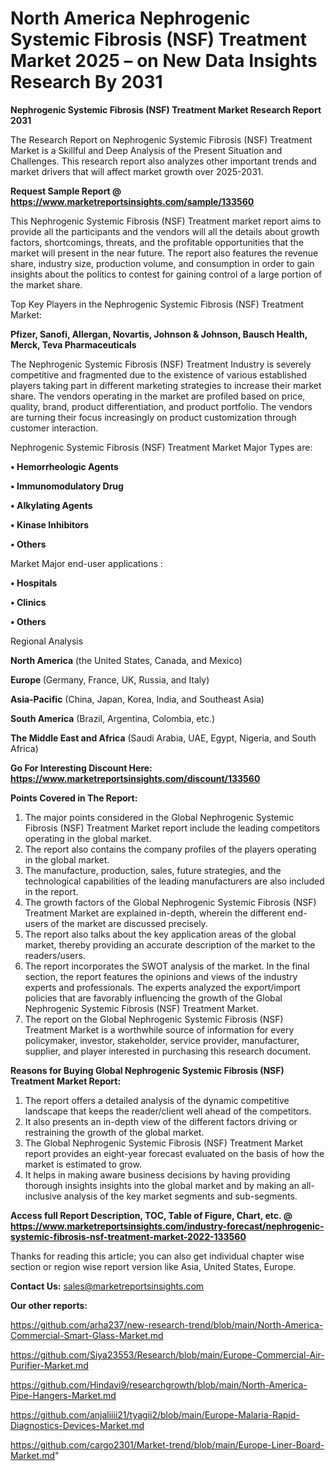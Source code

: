 # North America Nephrogenic Systemic Fibrosis (NSF) Treatment Market 2025 – on New Data Insights Research By 2031

<strong>Nephrogenic Systemic Fibrosis (NSF) Treatment Market Research Report 2031</strong>

The Research Report on Nephrogenic Systemic Fibrosis (NSF) Treatment Market is a Skillful and Deep Analysis of the Present Situation and Challenges. This research report also analyzes other important trends and market drivers that will affect market growth over 2025-2031.

<strong>Request Sample Report @ <a href=https://www.marketreportsinsights.com/sample/133560>https://www.marketreportsinsights.com/sample/133560</a></strong>

This Nephrogenic Systemic Fibrosis (NSF) Treatment market report aims to provide all the participants and the vendors will all the details about growth factors, shortcomings, threats, and the profitable opportunities that the market will present in the near future. The report also features the revenue share, industry size, production volume, and consumption in order to gain insights about the politics to contest for gaining control of a large portion of the market share.

Top Key Players in the Nephrogenic Systemic Fibrosis (NSF) Treatment Market:

<strong>Pfizer, Sanofi, Allergan, Novartis, Johnson & Johnson, Bausch Health, Merck, Teva Pharmaceuticals</strong>

The Nephrogenic Systemic Fibrosis (NSF) Treatment Industry is severely competitive and fragmented due to the existence of various established players taking part in different marketing strategies to increase their market share. The vendors operating in the market are profiled based on price, quality, brand, product differentiation, and product portfolio. The vendors are turning their focus increasingly on product customization through customer interaction.

Nephrogenic Systemic Fibrosis (NSF) Treatment Market Major Types are:

<strong>• Hemorrheologic Agents

• Immunomodulatory Drug

• Alkylating Agents

• Kinase Inhibitors

• Others</strong>

Market Major end-user applications :

<strong>• Hospitals

• Clinics

• Others</strong>

Regional Analysis

</u><strong><b>North America</b></strong> (the United States, Canada, and Mexico)

<strong><b>Europe </b></strong>(Germany, France, UK, Russia, and Italy)

<strong><b>Asia-Pacific</b></strong> (China, Japan, Korea, India, and Southeast Asia)

<strong><b>South America</b></strong> (Brazil, Argentina, Colombia, etc.)

<strong><b>The Middle East and Africa</b></strong> (Saudi Arabia, UAE, Egypt, Nigeria, and South Africa)

<strong>Go For Interesting Discount Here: <a href=https://www.marketreportsinsights.com/discount/133560>https://www.marketreportsinsights.com/discount/133560</a></strong>

<strong>Points Covered in The Report:</strong>
<ol>
  <li>The major points considered in the Global Nephrogenic Systemic Fibrosis (NSF) Treatment Market report include the leading competitors operating in the global market.</li>
  <li>The report also contains the company profiles of the players operating in the global market.</li>
  <li>The manufacture, production, sales, future strategies, and the technological capabilities of the leading manufacturers are also included in the report.</li>
  <li>The growth factors of the Global Nephrogenic Systemic Fibrosis (NSF) Treatment Market are explained in-depth, wherein the different end-users of the market are discussed precisely.</li>
  <li>The report also talks about the key application areas of the global market, thereby providing an accurate description of the market to the readers/users.</li>
  <li>The report incorporates the SWOT analysis of the market. In the final section, the report features the opinions and views of the industry experts and professionals. The experts analyzed the export/import policies that are favorably influencing the growth of the Global Nephrogenic Systemic Fibrosis (NSF) Treatment Market.</li>
  <li>The report on the Global Nephrogenic Systemic Fibrosis (NSF) Treatment Market is a worthwhile source of information for every policymaker, investor, stakeholder, service provider, manufacturer, supplier, and player interested in purchasing this research document.</li>
</ol>
<strong>Reasons for Buying Global Nephrogenic Systemic Fibrosis (NSF) Treatment Market Report:</strong>

<ol>
  <li>The report offers a detailed analysis of the dynamic competitive landscape that keeps the reader/client well ahead of the competitors.</li>
  <li>It also presents an in-depth view of the different factors driving or restraining the growth of the global market.</li>
  <li>The Global Nephrogenic Systemic Fibrosis (NSF) Treatment Market report provides an eight-year forecast evaluated on the basis of how the market is estimated to grow.</li>
  <li>It helps in making aware business decisions by having providing thorough insights insights into the global market and by making an all-inclusive analysis of the key market segments and sub-segments.</li>
</ol>
<strong>Access full Report Description, TOC, Table of Figure, Chart, etc. @ <a href=https://www.marketreportsinsights.com/industry-forecast/nephrogenic-systemic-fibrosis-nsf-treatment-market-2022-133560>https://www.marketreportsinsights.com/industry-forecast/nephrogenic-systemic-fibrosis-nsf-treatment-market-2022-133560</a></strong>


Thanks for reading this article; you can also get individual chapter wise section or region wise report version like Asia, United States, Europe.

<strong>Contact Us:</strong>
sales@marketreportsinsights.com

<strong>Our other reports:</strong>

<a href=https://github.com/arha237/new-research-trend/blob/main/North-America-Commercial-Smart-Glass-Market.md>https://github.com/arha237/new-research-trend/blob/main/North-America-Commercial-Smart-Glass-Market.md</a>

<a href=https://github.com/Siya23553/Research/blob/main/Europe-Commercial-Air-Purifier-Market.md>https://github.com/Siya23553/Research/blob/main/Europe-Commercial-Air-Purifier-Market.md</a>

<a href=https://github.com/Hindavi9/researchgrowth/blob/main/North-America-Pipe-Hangers-Market.md>https://github.com/Hindavi9/researchgrowth/blob/main/North-America-Pipe-Hangers-Market.md</a>

<a href=https://github.com/anjaliiii21/tyagii2/blob/main/Europe-Malaria-Rapid-Diagnostics-Devices-Market.md>https://github.com/anjaliiii21/tyagii2/blob/main/Europe-Malaria-Rapid-Diagnostics-Devices-Market.md</a>

<a href=https://github.com/cargo2301/Market-trend/blob/main/Europe-Liner-Board-Market.md>https://github.com/cargo2301/Market-trend/blob/main/Europe-Liner-Board-Market.md</a>"
